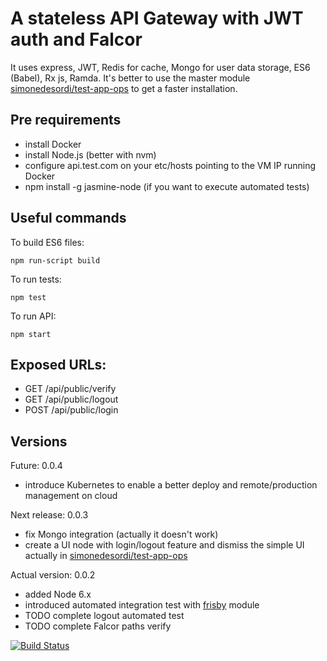 # A stateless API Gateway with JWT auth and Falcor
It uses express, JWT, Redis for cache, Mongo for user data storage, ES6 (Babel), Rx js, Ramda. It's better to use the master module [simonedesordi/test-app-ops](https://github.com/simonedesordi/test-app-ops) to get a faster installation.

## Pre requirements
* install Docker
* install Node.js (better with nvm)
* configure api.test.com on your etc/hosts pointing to the VM IP running Docker
* npm install -g jasmine-node (if you want to execute automated tests)

## Useful commands

To build ES6 files:
```
npm run-script build
```

To run tests:
```
npm test
```

To run API:
```
npm start
```

## Exposed URLs:
* GET /api/public/verify
* GET /api/public/logout
* POST /api/public/login

## Versions

Future: 0.0.4
* introduce Kubernetes to enable a better deploy and remote/production management on cloud

Next release: 0.0.3
* fix Mongo integration (actually it doesn't work)
* create a UI node with login/logout feature and dismiss the simple UI actually in [simonedesordi/test-app-ops](https://github.com/simonedesordi/test-app-ops)

Actual version: 0.0.2
* added Node 6.x
* introduced automated integration test with [frisby](frisbyjs.com) module
* TODO complete logout automated test
* TODO complete Falcor paths verify

[![Build Status](https://travis-ci.org/simonedesordi/node-api-gateway-template.svg?branch=master)](https://travis-ci.org/simonedesordi/node-api-gateway-template)